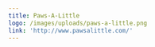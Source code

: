 ```yaml
---
title: Paws-A-Little
logo: /images/uploads/paws-a-little.png
link: 'http://www.pawsalittle.com/'
---
```


